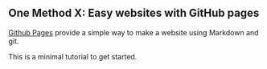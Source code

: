 ## One Method X: Easy websites with GitHub pages

[Github Pages](https://pages.github.com) provide a simple way to make a
website using Markdown and git.

This is a minimal tutorial to get started.
